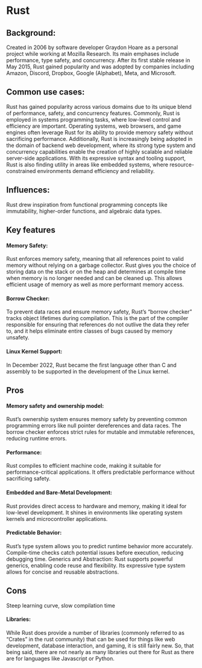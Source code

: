 # Rust
## Background: 
Created in 2006 by software developer Graydon Hoare as a personal project while working at Mozilla Research. Its main emphases include performance, type safety, and concurrency. After its first stable release in May 2015, Rust gained popularity and was adopted by companies including Amazon, Discord, Dropbox, Google (Alphabet), Meta, and Microsoft.
## Common use cases: 
Rust has gained popularity across various domains due to its unique blend of performance, safety, and concurrency features. Commonly, Rust is employed in systems programming tasks, where low-level control and efficiency are important. Operating systems, web browsers, and game engines often leverage Rust for its ability to provide memory safety without sacrificing performance. Additionally, Rust is increasingly being adopted in the domain of backend web development, where its strong type system and concurrency capabilities enable the creation of highly scalable and reliable server-side applications. With its expressive syntax and tooling support, Rust is also finding utility in areas like embedded systems, where resource-constrained environments demand efficiency and reliability. 
## Influences: 
Rust drew inspiration from functional programming concepts like immutability, higher-order functions, and algebraic data types.
## Key features
#### Memory Safety: 
Rust enforces memory safety, meaning that all references point to valid memory without relying on a garbage collector. Rust gives you the choice of storing data on the stack or on the heap and determines at compile time when memory is no longer needed and can be cleaned up. This allows efficient usage of memory as well as more performant memory access.
#### Borrow Checker: 
To prevent data races and ensure memory safety, Rust’s “borrow checker” tracks object lifetimes during compilation. This is the part of the compiler responsible for ensuring that references do not outlive the data they refer to, and it helps eliminate entire classes of bugs caused by memory unsafety.
#### Linux Kernel Support: 
In December 2022, Rust became the first language other than C and assembly to be supported in the development of the Linux kernel.
## Pros
#### Memory safety and ownership model: 
Rust’s ownership system ensures memory safety by preventing common programming errors like null pointer dereferences and data races. The borrow checker enforces strict rules for mutable and immutable references, reducing runtime errors.
#### Performance: 
Rust compiles to efficient machine code, making it suitable for performance-critical applications. It offers predictable performance without sacrificing safety.
#### Embedded and Bare-Metal Development: 
Rust provides direct access to hardware and memory, making it ideal for low-level development. It shines in environments like operating system kernels and microcontroller applications. 
#### Predictable Behavior: 
Rust’s type system allows you to predict runtime behavior more accurately. Compile-time checks catch potential issues before execution, reducing debugging time.
Generics and Abstraction: Rust supports powerful generics, enabling code reuse and flexibility. Its expressive type system allows for concise and reusable abstractions.

## Cons
Steep learning curve, slow compilation time
#### Libraries: 
While Rust does provide a number of libraries (commonly referred to as “Crates” in the rust community) that can be used for things like web development, database interaction, and gaming, it is still fairly new. So, that being said, there are not nearly as many libraries out there for Rust as there are for languages like Javascript or Python.
